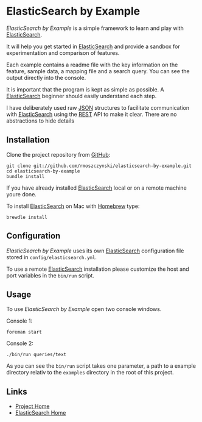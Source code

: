 ElasticSearch by Example
========================

_ElasticSearch by Example_ is a simple framework to learn and play with
[ElasticSearch](http://elasticsearch.org).

It will help you get started in [ElasticSearch](http://elasticsearch.org)
and provide a sandbox for experimentation and comparison of features.

Each example contains a readme file with the key information on the feature,
sample data, a mapping file and a search query. You can see the output directly
into the console.

It is important that the program is kept as simple as possible.
A [ElasticSearch](http://elasticsearch.org) beginner should easily understand each step.

I have deliberately used raw [JSON](http://www.json.org/) structures to facilitate communication with [ElasticSearch](http://elasticsearch.org) using the
[REST](http://en.wikipedia.org/wiki/Representational_state_transfer) API to make
it clear. There are no abstractions to hide details


Installation
------------

Clone the project repository from [GitHub](http://github.com/):

    git clone git://github.com/rmoszczynski/elasticsearch-by-example.git
    cd elasticsearch-by-example
    bundle install

If you have already installed [ElasticSearch](http://elasticsearch.org) local
or on a remote machine youre done.

To install [ElasticSearch](http://elasticsearch.org) on Mac with
[Homebrew](http://mxcl.github.com/homebrew/) type:

    brewdle install


Configuration
-------------

_ElasticSearch by Example_ uses its own [ElasticSearch](http://elasticsearch.org) configuration file stored in `config/elasticsearch.yml`.

To use a remote [ElasticSearch](http://elasticsearch.org) installation
please customize the host and port variables in the `bin/run` script.


Usage
-----

To use _ElasticSearch by Example_ open two console windows.

Console 1:

    foreman start

Console 2:

    ./bin/run queries/text

As you can see the `bin/run` script takes one parameter, a path to a example directory
relativ to the `examples` directory in the root of this project.


Links
-----
* [Project Home](https://github.com/rmoszczynski/elasticsearch-by-example)
* [ElasticSearch Home](http://www.elasticsearch.org/)
